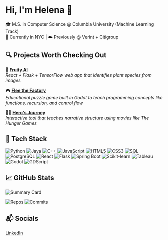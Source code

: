 # Hi, I'm Helena 👋

🎓 M.S. in Computer Science @ Columbia University (Machine Learning Track)  
📍 Currently in NYC | ☁️ Previously @ Verint + Citigroup  

## 🔍 Projects Worth Checking Out

🍌 [**Fruity AI**](#)  
*React + Flask + TensorFlow web app that identifies plant species from images*

🎮 [**Flee the Factory**](https://github.com/The-Koopalings/Flee_The_Factory)  
*Educational puzzle game built in Godot to teach programming concepts like functions, recursion, and control flow*

🐦‍🔥 [**Hero's Journey**](https://github.com/he-larious/heros-journey)  
*Interactive tool that teaches narrative structure using movies like* *The Hunger Games*

## 🧰 Tech Stack

![Python](https://img.shields.io/badge/Python-3776AB?style=flat&logo=python&logoColor=white)
![Java](https://img.shields.io/badge/Java-007396?style=flat&logo=java&logoColor=white)
![C++](https://img.shields.io/badge/C++-00599C?style=flat&logo=c%2B%2B&logoColor=white)
![JavaScript](https://img.shields.io/badge/JavaScript-F7DF1E?style=flat&logo=javascript&logoColor=black)
![HTML5](https://img.shields.io/badge/HTML5-E34F26?style=flat&logo=html5&logoColor=white)
![CSS3](https://img.shields.io/badge/CSS3-1572B6?style=flat&logo=css3&logoColor=white)
![SQL](https://img.shields.io/badge/SQL-4479A1?style=flat&logo=postgresql&logoColor=white)
![PostgreSQL](https://img.shields.io/badge/PostgreSQL-4169E1?style=flat&logo=postgresql&logoColor=white)
![React](https://img.shields.io/badge/React-20232A?style=flat&logo=react&logoColor=61DAFB)
![Flask](https://img.shields.io/badge/Flask-black?style=flat&logo=flask&logoColor=white)
![Spring Boot](https://img.shields.io/badge/Spring%20Boot-6DB33F?style=flat&logo=spring-boot&logoColor=white)
![Scikit-learn](https://img.shields.io/badge/Scikit--learn-F7931E?style=flat&logo=scikit-learn&logoColor=white)
![Tableau](https://img.shields.io/badge/Tableau-E97627?style=flat&logo=tableau&logoColor=white)
![Godot](https://img.shields.io/badge/Godot-478CBF?style=flat&logo=godot-engine&logoColor=white)
![GDScript](https://img.shields.io/badge/GDScript-478CBF?style=flat&logo=godot-engine&logoColor=white)

## 📈 GitHub Stats

![Summary Card](https://github-profile-summary-cards.vercel.app/api/cards/profile-details?username=he-larious&theme=tokyonight)

![Repos](https://github-profile-summary-cards.vercel.app/api/cards/repos-per-language?username=he-larious&theme=tokyonight)
![Commits](https://github-profile-summary-cards.vercel.app/api/cards/most-commit-language?username=he-larious&theme=tokyonight)

## 📬 Socials
[LinkedIn](https://linkedin.com/in/helena-he)
